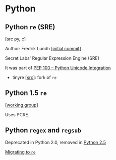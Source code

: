# Python

## Python `re` (SRE)

[src [py](https://github.com/python/cpython/tree/main/Lib/re),
[c](https://github.com/python/cpython/tree/main/Modules/_sre)]

Author: Fredrik Lundh [[initial commit](https://github.com/python/cpython/commit/b700df9824a768893fb83dec41779ac89035313e)]

Secret Labs' Regular Expression Engine (SRE)

It was part of [PEP 100 – Python Unicode Integration](https://peps.python.org/pep-0100/#regular-expressions)

- tinyre [[src](https://github.com/fy0/TinyRe)]: fork of `re`

## Python 1.5 `re`

[[working group](https://web.archive.org/web/19980422202951/http://starship.skyport.net/crew/amk/regex/)]

Uses PCRE.

## Python `regex` and `regsub`

Deprecated in Python 2.0, removed in [Python 2.5](https://docs.python.org/3/whatsnew/2.5.html#new-improved-and-removed-modules)

[Migrating to `re`](https://web.archive.org/web/19980526014452/http://www.python.org/doc/howto/regex-to-re/)
